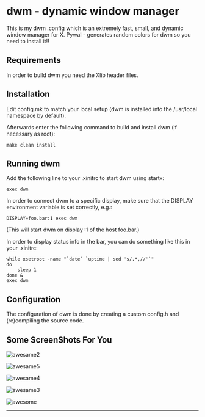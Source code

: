 dwm - dynamic window manager
============================
This is my dwm .config which is an extremely fast, small, and dynamic window manager for X.
Pywal - generates random colors for dwm so you need to install it!!

Requirements
------------
In order to build dwm you need the Xlib header files.


Installation
------------
Edit config.mk to match your local setup (dwm is installed into
the /usr/local namespace by default).

Afterwards enter the following command to build and install dwm (if
necessary as root):

    make clean install


Running dwm
-----------
Add the following line to your .xinitrc to start dwm using startx:

    exec dwm

In order to connect dwm to a specific display, make sure that
the DISPLAY environment variable is set correctly, e.g.:

    DISPLAY=foo.bar:1 exec dwm

(This will start dwm on display :1 of the host foo.bar.)

In order to display status info in the bar, you can do something
like this in your .xinitrc:

    while xsetroot -name "`date` `uptime | sed 's/.*,//'`"
    do
    	sleep 1
    done &
    exec dwm


Configuration
-------------
The configuration of dwm is done by creating a custom config.h
and (re)compiling the source code.

Some ScreenShots For You
------------------------
![awesame2](https://github.com/user-attachments/assets/e99b44b0-af52-4817-8cd1-d08244a03c82)

![awesame5](https://github.com/user-attachments/assets/218a70cf-4101-4ce0-b1f2-a2871162fe4f)

![awesame4](https://github.com/user-attachments/assets/ffb02fdd-17b4-4ba8-8fd5-b02e54d4abeb)

![awesame3](https://github.com/user-attachments/assets/46c00ad7-c1d8-433c-b5d5-b01b1b77687f)

![awesome](https://github.com/user-attachments/assets/98696eb6-2b0c-43a7-977f-7f3206d624ca)

----------------------
